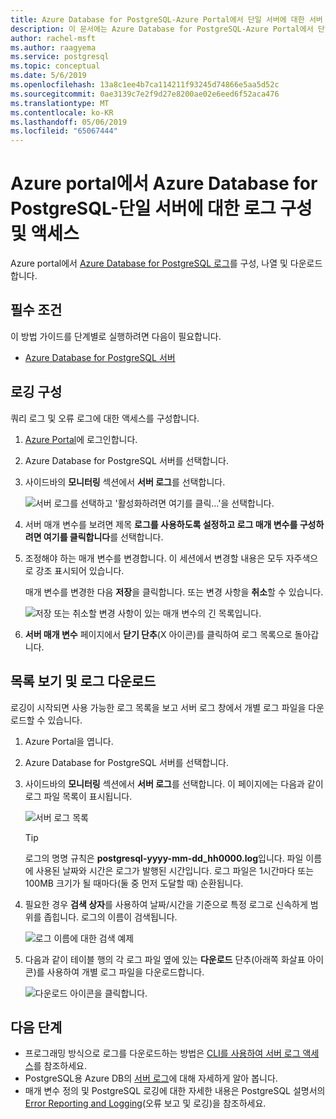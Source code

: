 ```yaml
---
title: Azure Database for PostgreSQL-Azure Portal에서 단일 서버에 대한 서버 로그를 액세스 및 구성
description: 이 문서에는 Azure Database for PostgreSQL-Azure Portal에서 단일 서버에 대한 서버 로그에 액세스 및 구성 하는 방법을 설명 합니다.
author: rachel-msft
ms.author: raagyema
ms.service: postgresql
ms.topic: conceptual
ms.date: 5/6/2019
ms.openlocfilehash: 13a8c1ee4b7ca114211f93245d74866e5aa5d52c
ms.sourcegitcommit: 0ae3139c7e2f9d27e8200ae02e6eed6f52aca476
ms.translationtype: MT
ms.contentlocale: ko-KR
ms.lasthandoff: 05/06/2019
ms.locfileid: "65067444"
---
```

# <a name="configure-and-access-azure-database-for-postgresql---single-server-logs-in-the-azure-portal"></a>Azure portal에서 Azure Database for PostgreSQL-단일 서버에 대한 로그 구성 및 액세스

Azure portal에서 [Azure Database for PostgreSQL 로그](concepts-server-logs.md)를 구성, 나열 및 다운로드 합니다.

## <a name="prerequisites"></a>필수 조건
이 방법 가이드를 단계별로 실행하려면 다음이 필요합니다.
- [Azure Database for PostgreSQL 서버](quickstart-create-server-database-portal.md)

## <a name="configure-logging"></a>로깅 구성
쿼리 로그 및 오류 로그에 대한 액세스를 구성합니다. 

1. [Azure Portal](https://portal.azure.com/)에 로그인합니다.

2. Azure Database for PostgreSQL 서버를 선택합니다.

3. 사이드바의 **모니터링** 섹션에서 **서버 로그**를 선택합니다. 

   ![서버 로그를 선택하고 '활성화하려면 여기를 클릭...'을 선택합니다.](./media/howto-configure-server-logs-in-portal/1-select-server-logs-configure.png)

4. 서버 매개 변수를 보려면 제목 **로그를 사용하도록 설정하고 로그 매개 변수를 구성하려면 여기를 클릭합니다**를 선택합니다.

5. 조정해야 하는 매개 변수를 변경합니다. 이 세션에서 변경할 내용은 모두 자주색으로 강조 표시되어 있습니다.

   매개 변수를 변경한 다음 **저장**을 클릭합니다. 또는 변경 사항을 **취소**할 수 있습니다. 

   ![저장 또는 취소할 변경 사항이 있는 매개 변수의 긴 목록입니다.](./media/howto-configure-server-logs-in-portal/3-save-discard.png)

6. **서버 매개 변수** 페이지에서 **닫기 단추**(X 아이콘)를 클릭하여 로그 목록으로 돌아갑니다.

## <a name="view-list-and-download-logs"></a>목록 보기 및 로그 다운로드
로깅이 시작되면 사용 가능한 로그 목록을 보고 서버 로그 창에서 개별 로그 파일을 다운로드할 수 있습니다. 

1. Azure Portal을 엽니다.

2. Azure Database for PostgreSQL 서버를 선택합니다.

3. 사이드바의 **모니터링** 섹션에서 **서버 로그**를 선택합니다. 이 페이지에는 다음과 같이 로그 파일 목록이 표시됩니다.

   ![서버 로그 목록](./media/howto-configure-server-logs-in-portal/4-server-logs-list.png)

   > [!TIP]
   > 로그의 명명 규칙은 **postgresql-yyyy-mm-dd_hh0000.log**입니다. 파일 이름에 사용된 날짜와 시간은 로그가 발행된 시간입니다. 로그 파일은 1시간마다 또는 100MB 크기가 될 때마다(둘 중 먼저 도달할 때) 순환됩니다.

4. 필요한 경우 **검색 상자**를 사용하여 날짜/시간을 기준으로 특정 로그로 신속하게 범위를 좁힙니다. 로그의 이름이 검색됩니다.

   ![로그 이름에 대한 검색 예제](./media/howto-configure-server-logs-in-portal/5-search.png)

5. 다음과 같이 테이블 행의 각 로그 파일 옆에 있는 **다운로드** 단추(아래쪽 화살표 아이콘)를 사용하여 개별 로그 파일을 다운로드합니다.

   ![다운로드 아이콘을 클릭합니다.](./media/howto-configure-server-logs-in-portal/6-download.png)

## <a name="next-steps"></a>다음 단계
- 프로그래밍 방식으로 로그를 다운로드하는 방법은 [CLI를 사용하여 서버 로그 액세스](howto-configure-server-logs-using-cli.md)를 참조하세요.
- PostgreSQL용 Azure DB의 [서버 로그](concepts-server-logs.md)에 대해 자세하게 알아 봅니다. 
- 매개 변수 정의 및 PostgreSQL 로깅에 대한 자세한 내용은 PostgreSQL 설명서의 [Error Reporting and Logging](https://www.postgresql.org/docs/current/static/runtime-config-logging.html)(오류 보고 및 로깅)을 참조하세요.


